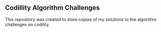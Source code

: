 ## Codillity Algorithm Challenges
This repository was created to store copies of my solutions to the algorithm challenges on codility.
